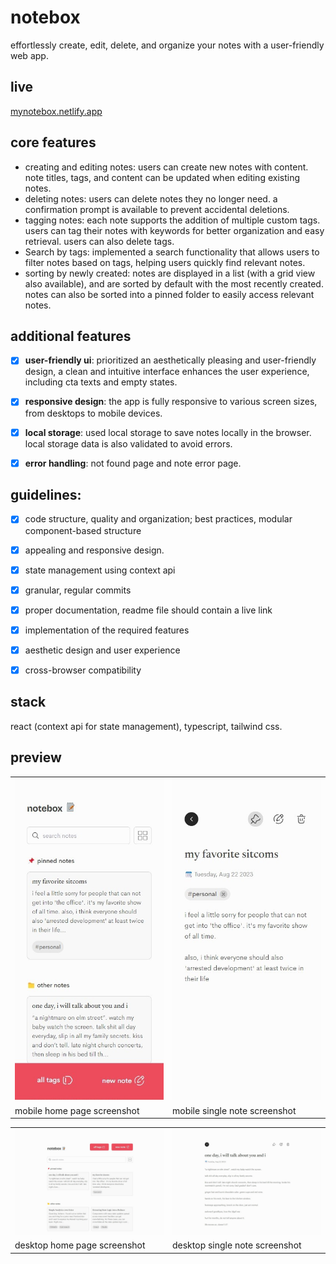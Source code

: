 # notebox

   effortlessly create, edit, delete, and organize your notes with a user-friendly web app.


## live

   [mynotebox.netlify.app](https://mynotebox.netlify.app/)


## core features

- creating and editing notes: users can create new notes with content. note titles, tags, and content can be updated when editing existing notes.
- deleting notes: users can delete notes they no longer need. a confirmation prompt is available to prevent accidental deletions.
- tagging notes: each note supports the addition of multiple custom tags. users can tag their notes with keywords for better organization and easy retrieval. users can also delete tags.
- Search by tags: implemented a search functionality that allows users to filter notes based on tags, helping users quickly find relevant notes.
- sorting by newly created: notes are displayed in a list (with a grid view also available), and are sorted by default with the most recently created. notes can also be sorted into a pinned folder to easily access relevant notes.


## additional features

- [x]  **user-friendly ui**: prioritized an aesthetically pleasing and user-friendly design, a clean and intuitive interface enhances the user experience, including cta texts and empty states.
- [x]  **responsive design**: the app is fully responsive to various screen sizes, from desktops to mobile devices.
- [x]  **local storage**: used local storage to save notes locally in the browser. local storage data is also validated to avoid errors.
- [x]  **error handling**: not found page and note error page. 


## guidelines:

- [x]  code structure, quality and organization; best practices, modular component-based structure
- [x]  appealing and responsive design.
- [x]  state management using context api
- [x]  granular, regular commits
- [x]  proper documentation, readme file should contain a live link
- [x]  implementation of the required features
- [x]  aesthetic design and user experience
- [x]  cross-browser compatibility


## stack

react (context api for state management), typescript, tailwind css.


## preview
  |||
  | ------------- | ------------- |
  | <img title='mobile home page screenshot' src='./docs/images/mobile-home.jpeg' /> | <img title='mobile note page screenshot' src='./docs/images/mobile-note.jpeg' /> |
  | mobile home page screenshot | mobile single note screenshot |

  
  |||
  | ------------- | ------------- |
  | <img title='desktop home page screenshot' src='./docs/images/desktop-home.jpeg' /> | <img title='desktop note page screenshot' src='./docs/images/desktop-note.jpeg' /> |
  | desktop home page screenshot | desktop single note screenshot |
